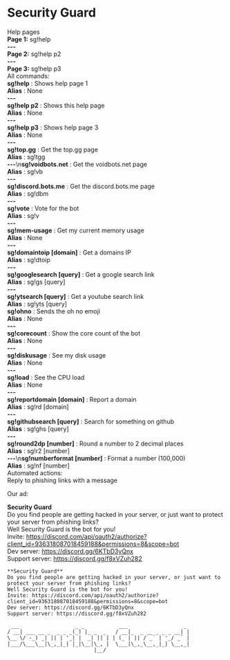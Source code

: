 # Security Guard

Help pages <br>
**Page 1:** sg!help
<br>
**---**
<br>
**Page 2:** sg!help p2
<br>
**---**
<br>
**Page 3:** sg!help p3<br>
All commands: <br>
**sg!help** : Shows help page 1
<br>
**Alias** : None
<br>
**---**
<br>
**sg!help p2** : Shows this help page
<br>
**Alias** : None
<br>
**---**
<br>
**sg!help p3** : Shows help page 3
<br>
**Alias** : None
<br>
**---**
<br>
**sg!top.gg** : Get the top.gg page 
<br>
**Alias** : sg!tgg
<br>
**---**\n**sg!voidbots.net** : Get the voidbots.net page 
<br>
**Alias** : sg!vb
<br>
**---**
<br>
**sg!discord.bots.me** : Get the discord.bots.me page
<br>
**Alias** : sg!dbm
<br>
**---**
<br>
**sg!vote** : Vote for the bot
<br>
**Alias** : sg!v
<br>
**---**
<br>
**sg!mem-usage** : Get my current memory usage
<br>
**Alias** : None
<br>
**---**
<br>
**sg!domaintoip [domain]** : Get a domains IP
<br>
**Alias** : sg!dtoip
<br>
**---**
<br>
**sg!googlesearch [query]** : Get a google search link
<br>
**Alias** : sg!gs [query]
<br>
**---**
<br>
**sg!ytsearch [query]** : Get a youtube search link
<br>
**Alias** : sg!yts [query]
<br>
**sg!ohno** : Sends the oh no emoji
<br>
**Alias** : None
<br>
**---**
<br>
**sg!corecount** : Show the core count of the bot
<br>
**Alias** : None
<br>
**---**
<br>
**sg!diskusage** : See my disk usage
<br>
**Alias** : None
<br>
**---**
<br>
**sg!load** : See the CPU load
<br>
**Alias** : None
<br>
**---**
<br>
**sg!reportdomain [domain]** : Report a domain
<br>
**Alias** : sg!rd [domain]
<br>
**---**
<br>
**sg!githubsearch [query]** : Search for something on github
<br>
**Alias** : sg!ghs [query]
<br>
**---**
<br>
**sg!round2dp [number]** : Round a number to 2 decimal places
<br>
**Alias** : sg!r2 [number]
<br>
**---**\n**sg!numberformat [number]** : Format a number (100,000)
<br>
**Alias** : sg!nf [number]
<br> 
Automated actions: <br> 
Reply to phishing links with a message
<br> 

Our ad: <br> 

**Security Guard** <br>
Do you find people are getting hacked in your server, or just want to protect your server from phishing links? <br>
Well Security Guard is the bot for you! <br>
Invite: https://discord.com/api/oauth2/authorize?client_id=936318087018459188&permissions=8&scope=bot <br>
Dev server: https://discord.gg/6KTbD3yQnx <br>
Support server: https://discord.gg/f8xVZuh282 <br>

```
**Security Guard**
Do you find people are getting hacked in your server, or just want to protect your server from phishing links?
Well Security Guard is the bot for you!
Invite: https://discord.com/api/oauth2/authorize?client_id=936318087018459188&permissions=8&scope=bot
Dev server: https://discord.gg/6KTbD3yQnx
Support server: https://discord.gg/f8xVZuh282
```

```
 ___                  _ _           ___                  _ 
/ __| ___ __ _  _ _ _(_) |_ _  _   / __|_  _ __ _ _ _ __| |
\__ \/ -_) _| || | '_| |  _| || | | (_ | || / _` | '_/ _` |
|___/\___\__|\_,_|_| |_|\__|\_, |  \___|\_,_\__,_|_| \__,_|
                            |__/                           
```
